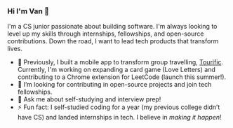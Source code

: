 ### Hi I'm Van 👋

<!--
**yourvivian/yourvivian** is a ✨ _special_ ✨ repository because its `README.md` (this file) appears on your GitHub profile.

Here are some ideas to get you started:

- 🔭 I’m currently working on ...
- 🌱 I’m currently learning ...
- 👯 I’m looking to collaborate on ...
- 🤔 I’m looking for help with ...
- 💬 Ask me about ...
- 📫 How to reach me: ...
- 😄 Pronouns: ...
- ⚡ Fun fact: ...
-->
I'm a CS junior passionate about building software. I'm always looking to level up my skills through internships, fellowships, and open-source contributions. Down the road, I want to lead tech products that transform lives.
- 🌱 Previously, I built a mobile app to transform group travelling, [Tourific](https://github.com/trihoang0809/tourific). Currently, I'm working on expanding a card game (Love Letters) and contributing to a Chrome extension for LeetCode (launch this summer!).
- 👯 I’m looking for contributing in open-source projects and join tech fellowships.
- 💬 Ask me about self-studying and interview prep!
- ⚡ Fun fact: I self-studied coding for a year (my previous college didn’t have CS) and landed internships in tech. I believe in *making it happen*!
